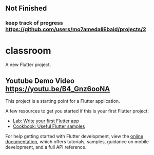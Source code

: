 ## Not Finished
### keep track of progress https://github.com/users/mo7amedaliEbaid/projects/2

# classroom

A new Flutter project.

## Youtube Demo Video https://youtu.be/B4_Gnz6ooNA

This project is a starting point for a Flutter application.

A few resources to get you started if this is your first Flutter project:

- [Lab: Write your first Flutter app](https://docs.flutter.dev/get-started/codelab)
- [Cookbook: Useful Flutter samples](https://docs.flutter.dev/cookbook)

For help getting started with Flutter development, view the
[online documentation](https://docs.flutter.dev/), which offers tutorials,
samples, guidance on mobile development, and a full API reference.
